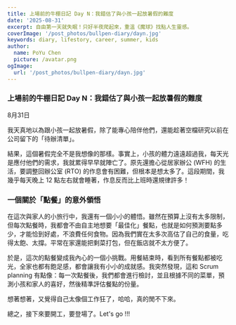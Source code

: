 ```yaml
---
title: 上場前的牛棚日記 Day N：我錯估了與小孩一起放暑假的難度
date: '2025-08-31'
excerpt: 自由第一天就失眠！只好半夜爬起來，重溫《魔球》找點人生靈感。
coverImage: '/post_photos/bullpen-diary/dayn.jpg'
keywords: diary, lifestory, career, summer, kids
author: 
  name: PoYu Chen
  picture: /avatar.png
ogImage: 
  url: '/post_photos/bullpen-diary/dayn.jpg'
---
```

### 上場前的牛棚日記 Day N：我錯估了與小孩一起放暑假的難度
8月31日

我天真地以為跟小孩一起放暑假，除了能專心陪伴他們，還能趁著空檔研究以前在公司留下的「待辦清單」。

結果，這個暑假完全不是我想像的那樣。事實上，小孩的體力遠遠超過我，每天光是應付他們的需求，我就累得早早就陣亡了。原先還擔心從居家辦公 (WFH) 的生活，要調整回辦公室 (RTO) 的作息會有困難，但根本是想太多了。這段期間，我幾乎每天晚上 12 點左右就會睡著，作息反而比上班時還規律許多！

### 一個關於「點餐」的意外領悟

在這次與家人的小旅行中，我還有一個小小的體悟。雖然在預算上沒有太多限制，但每次點餐時，我都會不由自主地想要「最佳化」餐點，也就是如何預測要點多少，才能恰到好處，不浪費任何食物。因為我們實在太多次高估了自己的食量，吃得太飽、太撐。平常在家還能把剩菜打包，但在飯店就不太方便了。

於是，這次的點餐變成我內心的一個小挑戰。用餐結束時，看到所有餐點都被吃光，全家也都有飽足感，都會讓我有小小的成就感。我突然發現，這和 Scrum planning 有點像：每一次點餐後，我們都會進行檢討，並且根據不同的菜單，預測小孩和家人的喜好，然後精準評估餐點的份量。

想著想著，又覺得自己太像個工作狂了，哈哈，真的閒不下來。

總之，接下來要開工，要登場了。Let's go !!!